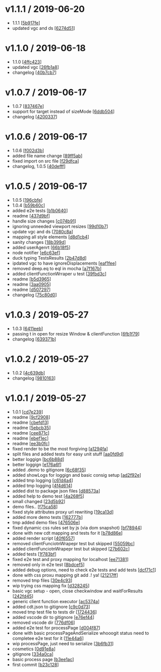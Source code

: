 
v1.1.1 / 2019-06-20
===================

* 1.1.1 [[5b917fe](/commit/5b917fe294525d1faaa7e51f082de303448336bd)]
* updated vgc and ds [[6274d51](/commit/6274d512174a7f1178a9b661435b36cc03c26a0b)]

v1.1.0 / 2019-06-18
===================

* 1.1.0 [[4ffc423](/commit/4ffc423ef8ad93d8748ce50ded1fa400b4a88395)]
* updated vgc [[26fb1a8](/commit/26fb1a8b5f4bb6a25f2b2e2667932aaf3036ab8d)]
* changelog [[40b7cb7](/commit/40b7cb7e01420516e3146710150681a57daa7dbb)]

v1.0.7 / 2019-06-17
===================

* 1.0.7 [[837467e](/commit/837467ecb4b7aa11c29d9f3830bddbf573683739)]
* support for target instead of sizeMode [[6ddb504](/commit/6ddb504e31034acb763a6cfd19a3bf8d9c890829)]
* changelog [[4200337](/commit/4200337d6f2520c3283f62826be04857612dffd0)]

v1.0.6 / 2019-06-17
===================

* 1.0.6 [[f002d3b](/commit/f002d3bf627f882c8d69f1b3a1f9bd59080e8260)]
* added file name change [[89ff5ab](/commit/89ff5ab9bccd0d44d3ecceedfdf52739555654d7)]
* fixed import on src file [[f29dfca](/commit/f29dfca0e97b1d99ffd29af9c71f9c6dd37832d0)]
* changelog, 1.0.5 [[40defff](/commit/40defff68153eeb981fe5177e43721a03ca1d364)]

v1.0.5 / 2019-06-17
===================

* 1.0.5 [[196cbfe](/commit/196cbfee4d04df24f1d53c97db768fd46596dfa4)]
* 1.0.4 [[b59b60c](/commit/b59b60c7d09f107fb8a50fca6a7066d173f152cb)]
* added e2e tests [[b1b0640](/commit/b1b0640e10b0b6165acad7363afb91235d87bd88)]
* readme [[437d9bf](/commit/437d9bfc5fc8d37f0c73b70a933c70ab32604a00)]
* handle size changes [[c074b91](/commit/c074b912f2c690a1027e5deb1e354b5f75f490f0)]
* ignoring unneeded viewport resizes [[99d10b7](/commit/99d10b7cfe5ad7403fe039b2787842f9d32608cc)]
* update vgc and ds [[7080c8a](/commit/7080c8aad9ddfb79f9b975d9ccb9d10817c90dfe)]
* mapping all style elements [[d8d1cb4](/commit/d8d1cb4b8b7e29caf746c9d4d73103f269df51f3)]
* sanity changes [[18b399d](/commit/18b399d848dc6239c155e9023fa7b7008d8e8fcc)]
* added userAgenrt [[66b18f5](/commit/66b18f524b0737b3606f2a2321bcf2f513c73bc3)]
* node notifier [[e6c63ef](/commit/e6c63efb0e02b63c279e41fc036a4b591cb92f39)]
* duck typing TestsResults [[2b47d8d](/commit/2b47d8d187fe1b8d4f7d5d71c9498266d35c912c)]
* ipdated vgc to have ignoreDisplacements [[eaf1fee](/commit/eaf1feecab78c18cba6b76789f16440dfb661a4c)]
* removed deep.eq to eql in mocha [[a7f167b](/commit/a7f167b6afe1edb1d382531f8f52cd12fdece5e1)]
* added clientFunctionWrraper u test [[39fbd3c](/commit/39fbd3c927b6c1c936da0b60145bb80a57e5e855)]
* readme [[b5d3965](/commit/b5d396502cca0217f8aa4b2864d90ac830efb1ff)]
* readme [[3aa0905](/commit/3aa0905bb733a4259324ebd9800c7362f1e9b856)]
* readme [[d507297](/commit/d507297a107117e034d13d74f978d6e399d671fa)]
* changelog [[75c80d0](/commit/75c80d0ee533677c258c2999c344bb3085f89c90)]

v1.0.3 / 2019-05-27
===================

* 1.0.3 [[6411eeb](/commit/6411eebd1f039b1f306762a75e4b9cb7dde5f5aa)]
* passing t in open for resize Window & clientFunction [[6fb1f79](/commit/6fb1f79d703dc45b6cac993129bfec00e244a5dc)]
* changelog [[639371b](/commit/639371b6eca92b03566c82a9af2254bc569791a1)]

v1.0.2 / 2019-05-27
===================

* 1.0.2 [[4c639db](/commit/4c639db31f5ed80fd263766c844c124bce7cd6c7)]
* changelog [[9810163](/commit/981016342dd2013106a75b6a947028455d064e6e)]

v1.0.1 / 2019-05-27
===================

* 1.0.1 [[cd7e239](/commit/cd7e239ccf634487106e1f7de6a43a3d709d0870)]
* readme [[9cf2908](/commit/9cf29081b39457a6d1bcb8ce36dfbc8b4029667f)]
* readme [[cbefd13](/commit/cbefd13496bb91fb692d677289e6f9bd3ea5291c)]
* readme [[5ebcb35](/commit/5ebcb35b9c700d73209fd3c4c0cba4b27e764250)]
* readme [[cee871c](/commit/cee871c28de64322590b646fc0d27c422726eb32)]
* readme [[ebef1ec](/commit/ebef1ec15aed8072f021489ce7b9a9b0c9716949)]
* readme [[ee3b0fc](/commit/ee3b0fcf79d6a094d081d6bbe7341f35e66c487a)]
* fixed render to be the most forgiving [[a1294fa](/commit/a1294fa67b7fa3294d28be1ede9518f0364b0817)]
* split files and added tests for easy unit stuff [[aa0fd9d](/commit/aa0fd9d7c849bd3a5386c61dc5f78499453019e5)]
* better loggign [[bc6b88d](/commit/bc6b88d41e85938e0cad9d1d133ef15fea42180d)]
* better loggign [[e176a6f](/commit/e176a6f8cf797cd2d823ee3d8f077c8cbbb6545c)]
* added .demo to gitignore [[6c68f35](/commit/6c68f352745745a4db0018035bf7702a2b4936e9)]
* added showLogs for loggign and basic consig setup [[ad2f92e](/commit/ad2f92e0eedfe8230c5b027dfb884dc700f6a94d)]
* added tmp logging [[c61d4a4](/commit/c61d4a43a65ca9a56e3f0540b3a990f3dd530aec)]
* added tmp logging [[4f4d614](/commit/4f4d61426f3ad3fd6a772150a708bfe5418ba215)]
* added dist to package json files [[d88573a](/commit/d88573ae94874a507dc050e8e4c7300a47f2e623)]
* added help to demo test [[4a268f5](/commit/4a268f52b431ae2b02a56408df5707d63b26892a)]
* small changed [[23d5b92](/commit/23d5b92ef254ba3f3f865f46a4899ed2e5c95c6c)]
* demo files.. [[f75ca58](/commit/f75ca58eb7da70285a09299cedc658c45ea606f8)]
* fixed style attributes proxy url rewriting [[19ca13d](/commit/19ca13d40d15ca376f6aef20247885d5002a6375)]
* added more demo tests [[162777b](/commit/162777b121840ba3a5855199424fb6ed9edbd9e2)]
* tmp added demo files [[476506e](/commit/476506ea0911bd2e1c53fabd7ff7852ab9728d9b)]
* fixed dynamic css rules set by js (via dom snapshot) [[bf78944](/commit/bf78944bb31ff8bfe249426073a1de2a6fa12267)]
* done with new cdt mapping and tests for it [[b78d86e](/commit/b78d86ea1e5bb8f0086412de8f198d1211f7c8dd)]
* added render script [[40f6557](/commit/40f65572b36ba664e73689626bf6a94c461e97eb)]
* removed clientFunciotnWrapepr test but skipped [[55059bc](/commit/55059bc4d7f419ca3fbeadf5c84fd42400eb3709)]
* added clientFunciotnWrapepr test but skipped [[27b602c](/commit/27b602c6fa1d0f929c7c89c899b0513a90e42b23)]
* added tests [[1f783bf](/commit/1f783bf047b68825a2b58083ce089528c189e75b)]
* fixed e2e test and proxy mapping for localhost [[ee71381](/commit/ee71381833b5ac4b50cd07a55f98ade126496950)]
* removed only in e2e test [[8bdcef5](/commit/8bdcef5e9088262cc2f8ed2d809e1005fca5e356)]
* added debug options, need to check e2e tests and add tests [[dcf71c1](/commit/dcf71c1433c51cb615d9c00f654454f51f04856e)]
* done with css proxu mapping git add .! ya! [[21217ff](/commit/21217ff096bbce2299e4f0aaf26af6e05e15ff91)]
* removed tmp files [[30e4c93](/commit/30e4c93bcb9bf6c684b2612b2685be19838c393d)]
* wip trying css mapping fix [[d328245](/commit/d328245767e83f356876f7c1164e3003b886f9ca)]
* basic vgc setup - open, close checkwindow and waitForResults [[242fd45](/commit/242fd45becfdd73a919416ecf2f98892e4865a88)]
* generic client function executor [[ac5374a](/commit/ac5374a2557a2bf14c7f16ced0da06221a055bd6)]
* added cdt.json to gitignore [[c9c0d73](/commit/c9c0d73f7d39dcad3fe27dadb5d3e44dd3d6713c)]
* moved tmp test file to tests dir [[1724436](/commit/1724436df042ce2d97ac0ab195d5b667a382c94d)]
* added vscode dir to gitignore [[e76ef44](/commit/e76ef4430da51ff5addaab89c11c8b5915ee36ea)]
* removed vscode dir [[776df06](/commit/776df06c458268a09270d65fa5eaebbadfcf0edb)]
* added e2e test for processPage [[d004f87](/commit/d004f87c6e3d8a42bcb9622b95057dd6c4b61701)]
* done with basic processPageAndSerialize whooogit status need to completee e2e test for it [[11e44a6](/commit/11e44a65697ba69e8717fa348f806cba5de70c6a)]
* wip processPage, just need to serialize [[3b6fb31](/commit/3b6fb317f756a5e92421a82f42dd72f966fc0bdc)]
* cosmetics [[0d91e8a](/commit/0d91e8ac59558b5430dab961fe5f5207bdcfb7de)]
* gitignore [[334a0ca](/commit/334a0ca48b51f899112b819b0c7611ea39ec89ba)]
* basic process page [[b3ee1ac](/commit/b3ee1ac003c442a6edd5c2cc350a6b5f39abc16d)]
* first commit [[b23c128](/commit/b23c128a846c734ab754eea207730f4b40eb3000)]
